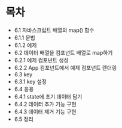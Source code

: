 # 목차
- 6.1 자바스크립트 배열의 map() 함수
- 6.1.1 문법
- 6.1.2 예제
- 6.2 데이터 배열을 컴포넌트 배열로 map하기
- 6.2.1 예제 컴포넌트 생성
- 6.2.2 App 컴포넌트에서 예제 컴포넌트 렌더링
- 6.3 key
- 6.3.1 key 설정
- 6.4 응용
- 6.4.1 state에 초기 데이터 담기
- 6.4.2 데이터 추가 기능 구현
- 6.4.3 데이터 제거 기능 구현
- 6.5 정리